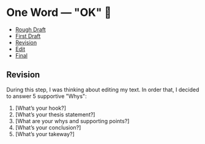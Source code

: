 # One Word — "OK" 🐳
- [Rough Draft](rough-draft.md)
- [First Draft](first-draft.md)
- [Revision](revision.md)
- [Edit](edit.md)
- [Final](final.md)


## Revision
During this step, I was thinking about editing my text. In order that, I decided to answer 5 supportive "Whys":
1. [What’s your hook?]
2. [What’s your thesis statement?]
3. [What are your whys and supporting points?]
4. [What’s your conclusion?]
5. [What’s your takeway?]

